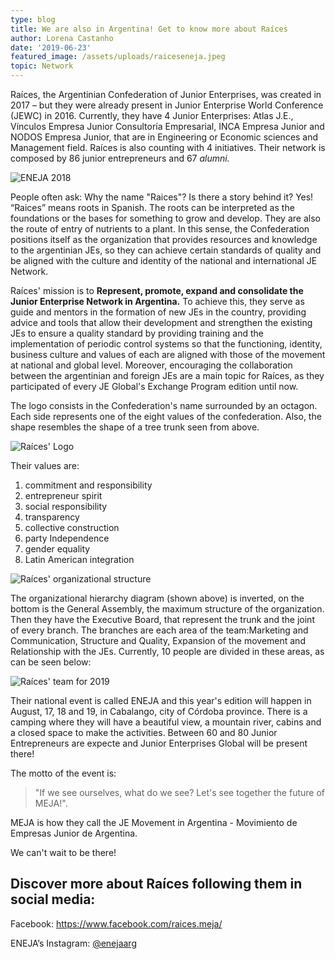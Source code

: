 ```yaml
---
type: blog
title: We are also in Argentina! Get to know more about Raíces
author: Lorena Castanho
date: '2019-06-23'
featured_image: /assets/uploads/raiceseneja.jpeg
topic: Network
---
```

Raíces, the Argentinian Confederation of Junior Enterprises, was created in 2017 – but they were already present in Junior Enterprise World Conference (JEWC) in 2016. Currently, they have 4 Junior Enterprises: Atlas J.E., Vínculos Empresa Junior Consultoría Empresarial, INCA Empresa Junior and NODOS Empresa Junior, that are in Engineering or Economic sciences and Management field. Raíces is also counting with 4 initiatives. Their network is composed by 86 junior entrepreneurs and 67 _alumni._

![ENEJA 2018](/assets/uploads/raiceseneja.jpeg)

People often ask: Why the name "Raices"? Is there a story behind it? Yes! “Raices” means roots in Spanish. The roots can be interpreted as the foundations or the bases for something to grow and develop. They are also the route of entry of nutrients to a plant. In this sense, the Confederation positions itself as the organization that provides resources and knowledge to the argentinian JEs, so they can achieve  certain standards of quality and be aligned with the culture and identity of the national and international JE Network.

Raíces' mission is to **Represent, promote, expand and consolidate the Junior Enterprise Network in Argentina.** To achieve this, they serve as guide and mentors in the formation of new JEs in the country, providing advice and tools that allow their development and strengthen the existing JEs to ensure a quality standard by providing training and the implementation of periodic control systems so that the functioning, identity, business culture and values of each are aligned with those of the movement at national and global level. Moreover, encouraging the collaboration between the argentinian and foreign JEs are a main topic for Raíces, as they participated of every JE Global's Exchange Program edition until now.

The logo consists in the Confederation's name surrounded by an octagon. Each side represents one of the eight values of the confederation. Also, the shape resembles the shape of a tree trunk seen from above.

![Raíces' Logo](/assets/uploads/raiceslogo.png)

Their values are:

1.  commitment and responsibility
2. entrepreneur spirit
3. social responsibility
4. transparency
5. collective construction
6. party Independence
7. gender equality
8. Latin American integration

![Raíces' organizational structure](/assets/uploads/screenshot-2019-06-23-13.56.27.png)

The organizational hierarchy diagram (shown above) is inverted, on the bottom is the General Assembly, the maximum structure of the organization. Then they have the Executive Board, that represent the trunk and the joint of every branch. The branches are each area of the team:Marketing and Communication, Structure and Quality, Expansion of the movement and Relationship with the JEs. Currently, 10 people are divided in these areas, as can be seen below:

![Raíces' team for 2019](/assets/uploads/raicesteam2019.jpeg)

Their national event is called ENEJA and this year's edition will happen in August, 17, 18 and 19, in Cabalango, city of Córdoba province. There is a camping where they will have a beautiful view, a mountain river, cabins and a closed space to make the activities. Between 60 and 80 Junior Entrepreneurs are expecte and Junior Enterprises Global will be present there!



The motto of the event is: 

> "If we see ourselves, what do we see? Let's see together the future of MEJA!". 

MEJA is how they call the JE Movement in Argentina - Movimiento de Empresas Junior de Argentina.

We can't wait to be there!



## Discover more about Raíces following them in social media:



Facebook: <https://www.facebook.com/raices.meja/>

ENEJA’s Instagram: [@enejaarg](https://www.instagram.com/enejaarg/)
